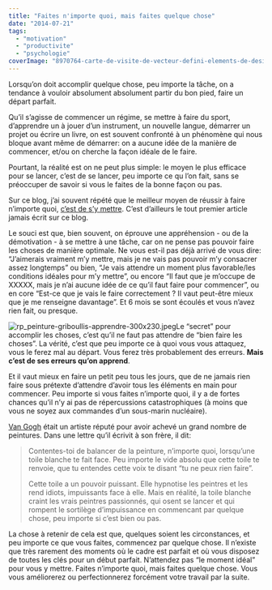 ```yaml
---
title: "Faites n'importe quoi, mais faites quelque chose"
date: "2014-07-21"
tags:
  - "motivation"
  - "productivite"
  - "psychologie"
coverImage: "8970764-carte-de-visite-de-vecteur-defini-elements-de-design.jpg"
---
```


Lorsqu’on doit accomplir quelque chose, peu importe la tâche, on a tendance à vouloir absolument absolument partir du bon pied, faire un départ parfait.

Qu’il s’agisse de commencer un régime, se mettre à faire du sport, d’apprendre un à jouer d’un instrument, un nouvelle langue, démarrer un projet ou écrire un livre, on est souvent confronté à un phénomène qui nous bloque avant même de démarrer: on a aucune idée de la manière de commencer, et/ou on cherche la façon idéale de le faire.

Pourtant, la réalité est on ne peut plus simple: le moyen le plus efficace pour se lancer, c’est de se lancer, peu importe ce qu l’on fait, sans se préoccuper de savoir si vous le faites de la bonne façon ou pas.<!--more-->

Sur ce blog, j’ai souvent répété que le meilleur moyen de réussir à faire n’importe quoi, [c’est de s’y mettre](http://nocoma.fr/la-cle-cest-de-sy-mettre/). C’est d’ailleurs le tout premier article jamais écrit sur ce blog.

Le souci est que, bien souvent, on éprouve une appréhension - ou de la démotivation - à se mettre à une tâche, car on ne pense pas pouvoir faire les choses de manière optimale. Ne vous est-il pas déjà arrivé de vous dire: “J’aimerais vraiment m’y mettre, mais je ne vais pas pouvoir m’y consacrer assez longtemps” ou bien, “Je vais attendre un moment plus favorable/les conditions idéales pour m’y mettre”, ou encore “Il faut que je m’occupe de XXXXX, mais je n’ai aucune idée de ce qu’il faut faire pour commencer”, ou en core “Est-ce que je vais le faire correctement ? Il vaut peut-être mieux que je me renseigne davantage”. Et 6 mois se sont écoulés et vous n’avez rien fait, ou presque.

![rp_peinture-griboullis-apprendre-300x230.jpeg](images/peinture-griboullis-apprendre-300x230.jpeg)Le “secret” pour accomplir les choses, c’est qu’il ne faut pas attendre de “bien faire les choses”. La vérité, c’est que peu importe ce à quoi vous vous attaquez, vous le ferez mal au départ. Vous ferez très probablement des erreurs. **Mais c’est de ses erreurs qu’on apprend**.

Et il vaut mieux en faire un petit peu tous les jours, que de ne jamais rien faire sous prétexte d’attendre d’avoir tous les éléments en main pour commencer. Peu importe si vous faites n’importe quoi, il y a de fortes chances qu’il n’y ai pas de répercussions catastrophiques (à moins que vous ne soyez aux commandes d’un sous-marin nucléaire).

[Van Gogh](http://fr.wikipedia.org/wiki/Van_Gogh) était un artiste réputé pour avoir achevé un grand nombre de peintures. Dans une lettre qu’il écrivit à son frère, il dit:

> Contentes-toi de balancer de la peinture, n’importe quoi, lorsqu’une toile blanche te fait face. Peu importe le vide absolu que cette toile te renvoie, que tu entendes cette voix te disant “tu ne peux rien faire”.
>
> Cette toile a un pouvoir puissant. Elle hypnotise les peintres et les rend idiots, impuissants face à elle. Mais en réalité, la toile blanche craint les vrais peintres passionnés, qui osent se lancer et qui rompent le sortilège d’impuissance en commencant par quelque chose, peu importe si c’est bien ou pas.

La chose à retenir de cela est que, quelques soient les circonstances, et peu importe ce que vous faites, commencez par quelque chose. Il n’existe que très rarement des moments où le cadre est parfait et où vous disposez de toutes les clés pour un début parfait. N’attendez pas “le moment idéal” pour vous y mettre. Faites n’importe quoi, mais faites quelque chose. Vous vous améliorerez ou perfectionnerez forcément votre travail par la suite.
